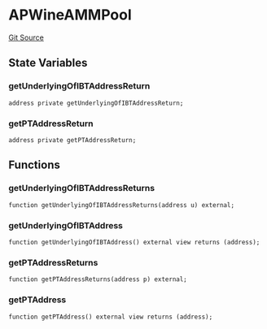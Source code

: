 # APWineAMMPool
[Git Source](https://github.com/Swivel-Finance/illuminate/blob/29a4038ae0d0795d36640f068da3ac5c1dd43806/src/mocks/APWineAMMPool.sol)


## State Variables
### getUnderlyingOfIBTAddressReturn

```solidity
address private getUnderlyingOfIBTAddressReturn;
```


### getPTAddressReturn

```solidity
address private getPTAddressReturn;
```


## Functions
### getUnderlyingOfIBTAddressReturns


```solidity
function getUnderlyingOfIBTAddressReturns(address u) external;
```

### getUnderlyingOfIBTAddress


```solidity
function getUnderlyingOfIBTAddress() external view returns (address);
```

### getPTAddressReturns


```solidity
function getPTAddressReturns(address p) external;
```

### getPTAddress


```solidity
function getPTAddress() external view returns (address);
```

